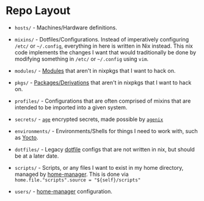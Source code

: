 # Repo Layout

- `hosts/` - Machines/Hardware definitions.

- `mixins/` - Dotfiles/Configurations. Instead of imperatively configuring
  `/etc/` or `~/.config`, everything in here is written in Nix instead. This
  nix code implements the changes I want that would traditionally be done by
  modifying something in `/etc/` or `~/.config` using `vim`.

- `modules/` - [Modules](https://nixos.wiki/wiki/Module) that aren't in nixpkgs
  that I want to hack on.

- `pkgs/` -
  [Packages/Derivations](https://nixos.org/manual/nix/unstable/expressions/derivations.html)
  that aren't in nixpkgs that I want to hack on.

- `profiles/` - Configurations that are often comprised of mixins that are
  intended to be imported into a given system.

- `secrets/` - [`age`](https://github.com/FiloSottile/age) encrypted secrets,
  made possible by [`agenix`](https://github.com/ryantm/agenix)

- `environments/` - Environments/Shells for things I need to work with, such as
  [Yocto](https://www.yoctoproject.org/).

- `dotfiles/` - Legacy [dotfile](https://wiki.archlinux.org/index.php/Dotfiles)
  configs that are not written in nix, but should be at a later date.

- `scripts/` - Scripts, or any files I want to exist in my home directory,
  managed by [home-manager](https://github.com/nix-community/home-manager).
  This is done via `home.file."scripts".source = "${self}/scripts"`

- `users/` - [home-manager](https://github.com/nix-community/home-manager) configuration.


